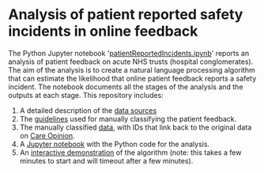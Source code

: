 # Analysis of patient reported safety incidents in online feedback
The Python Jupyter notebook '[patientReportedIncidents.ipynb](https://github.com/473x/safetyIncidents_analysis/blob/main/patientReportedIncidents.ipynb)' reports an analysis of patient feedback on acute NHS trusts (hospital conglomerates). The aim of the analysis is to create a natural language processing algorithm that can estimate the likelihood that online patient feedback reports a safety incident. The notebook documents all the stages of the analysis and the outputs at each stage. This repository includes:

1) A detailed description of the [data sources](https://github.com/473x/safetyIncidents_analysis/raw/main/dataSources.pdf)
2) The [guidelines](https://github.com/473x/safetyIncidents_analysis/raw/main/guidelinesForManualClassification.pdf) used for manually classifying the patient feedback.
3) The manually classified [data](https://github.com/473x/safetyIncidents_analysis/raw/main/data_manualClassifications.xlsx), with IDs that link back to the original data on [Care Opinion](https://www.careopinion.org.uk/).
4) A [Jupyter notebook](https://github.com/473x/safetyIncidents_analysis/blob/main/patientReportedIncidents.ipynb) with the Python code for the analysis.
5) An [interactive demonstration](https://tinyurl.com/safetyIncidentsDemo) of the algorithm (note: this takes a few minutes to start and will timeout after a few minutes).

